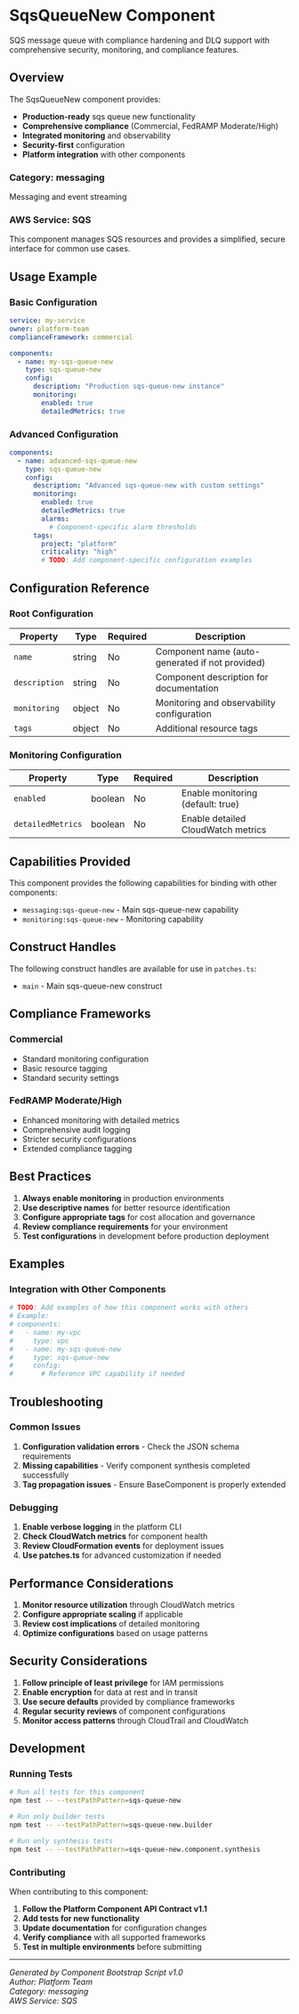 # SqsQueueNew Component

SQS message queue with compliance hardening and DLQ support with comprehensive security, monitoring, and compliance features.

## Overview

The SqsQueueNew component provides:

- **Production-ready** sqs queue new functionality
- **Comprehensive compliance** (Commercial, FedRAMP Moderate/High)
- **Integrated monitoring** and observability
- **Security-first** configuration
- **Platform integration** with other components

### Category: messaging

Messaging and event streaming

### AWS Service: SQS

This component manages SQS resources and provides a simplified, secure interface for common use cases.

## Usage Example

### Basic Configuration

```yaml
service: my-service
owner: platform-team
complianceFramework: commercial

components:
  - name: my-sqs-queue-new
    type: sqs-queue-new
    config:
      description: "Production sqs-queue-new instance"
      monitoring:
        enabled: true
        detailedMetrics: true
```

### Advanced Configuration

```yaml
components:
  - name: advanced-sqs-queue-new
    type: sqs-queue-new
    config:
      description: "Advanced sqs-queue-new with custom settings"
      monitoring:
        enabled: true
        detailedMetrics: true
        alarms:
          # Component-specific alarm thresholds
      tags:
        project: "platform"
        criticality: "high"
        # TODO: Add component-specific configuration examples
```

## Configuration Reference

### Root Configuration

| Property | Type | Required | Description |
|----------|------|----------|-------------|
| `name` | string | No | Component name (auto-generated if not provided) |
| `description` | string | No | Component description for documentation |
| `monitoring` | object | No | Monitoring and observability configuration |
| `tags` | object | No | Additional resource tags |

<!-- TODO: Add component-specific configuration properties -->

### Monitoring Configuration

| Property | Type | Required | Description |
|----------|------|----------|-------------|
| `enabled` | boolean | No | Enable monitoring (default: true) |
| `detailedMetrics` | boolean | No | Enable detailed CloudWatch metrics |

## Capabilities Provided

This component provides the following capabilities for binding with other components:

- `messaging:sqs-queue-new` - Main sqs-queue-new capability
- `monitoring:sqs-queue-new` - Monitoring capability

<!-- TODO: Document component-specific capabilities -->

## Construct Handles

The following construct handles are available for use in `patches.ts`:

- `main` - Main sqs-queue-new construct

<!-- TODO: Add additional construct handles -->

## Compliance Frameworks

### Commercial

- Standard monitoring configuration
- Basic resource tagging
- Standard security settings

### FedRAMP Moderate/High

- Enhanced monitoring with detailed metrics
- Comprehensive audit logging
- Stricter security configurations
- Extended compliance tagging

<!-- TODO: Document compliance-specific features -->

## Best Practices

1. **Always enable monitoring** in production environments
2. **Use descriptive names** for better resource identification
3. **Configure appropriate tags** for cost allocation and governance
4. **Review compliance requirements** for your environment
5. **Test configurations** in development before production deployment

<!-- TODO: Add component-specific best practices -->

## Examples

### Integration with Other Components

```yaml
# TODO: Add examples of how this component works with others
# Example:
# components:
#   - name: my-vpc
#     type: vpc
#   - name: my-sqs-queue-new
#     type: sqs-queue-new
#     config:
#       # Reference VPC capability if needed
```

## Troubleshooting

### Common Issues

1. **Configuration validation errors** - Check the JSON schema requirements
2. **Missing capabilities** - Verify component synthesis completed successfully
3. **Tag propagation issues** - Ensure BaseComponent is properly extended

<!-- TODO: Add component-specific troubleshooting -->

### Debugging

1. **Enable verbose logging** in the platform CLI
2. **Check CloudWatch metrics** for component health
3. **Review CloudFormation events** for deployment issues
4. **Use patches.ts** for advanced customization if needed

## Performance Considerations

1. **Monitor resource utilization** through CloudWatch metrics
2. **Configure appropriate scaling** if applicable
3. **Review cost implications** of detailed monitoring
4. **Optimize configurations** based on usage patterns

<!-- TODO: Add component-specific performance considerations -->

## Security Considerations

1. **Follow principle of least privilege** for IAM permissions
2. **Enable encryption** for data at rest and in transit
3. **Use secure defaults** provided by compliance frameworks
4. **Regular security reviews** of component configurations
5. **Monitor access patterns** through CloudTrail and CloudWatch

<!-- TODO: Add component-specific security considerations -->

## Development

### Running Tests

```bash
# Run all tests for this component
npm test -- --testPathPattern=sqs-queue-new

# Run only builder tests
npm test -- --testPathPattern=sqs-queue-new.builder

# Run only synthesis tests
npm test -- --testPathPattern=sqs-queue-new.component.synthesis
```

### Contributing

When contributing to this component:

1. **Follow the Platform Component API Contract v1.1**
2. **Add tests for new functionality**
3. **Update documentation** for configuration changes
4. **Verify compliance** with all supported frameworks
5. **Test in multiple environments** before submitting

---

*Generated by Component Bootstrap Script v1.0*  
*Author: Platform Team*  
*Category: messaging*  
*AWS Service: SQS*
